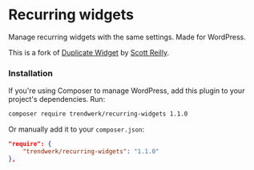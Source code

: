 Recurring widgets
=================

Manage recurring widgets with the same settings. Made for WordPress.

This is a fork of [Duplicate Widget](https://wordpress.org/plugins/duplicate-widget/) by [Scott Reilly](https://profiles.wordpress.org/coffee2code/).

### Installation
If you're using Composer to manage WordPress, add this plugin to your project's dependencies. Run:
```sh
composer require trendwerk/recurring-widgets 1.1.0
```

Or manually add it to your `composer.json`:
```json
"require": {
	"trendwerk/recurring-widgets": "1.1.0"
},
```
